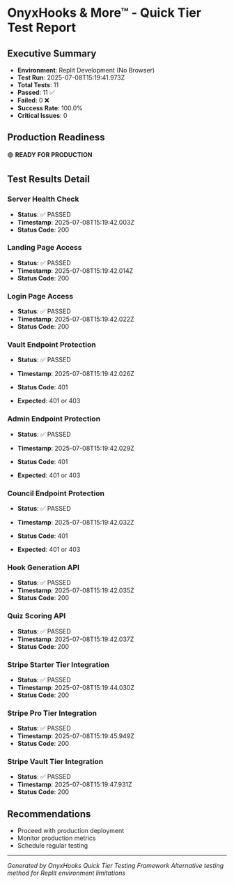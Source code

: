 # OnyxHooks & More™ - Quick Tier Test Report

## Executive Summary
- **Environment**: Replit Development (No Browser)
- **Test Run**: 2025-07-08T15:19:41.973Z
- **Total Tests**: 11
- **Passed**: 11 ✅
- **Failed**: 0 ❌
- **Success Rate**: 100.0%
- **Critical Issues**: 0

## Production Readiness
🟢 **READY FOR PRODUCTION**



## Test Results Detail

### Server Health Check
- **Status**: ✅ PASSED
- **Timestamp**: 2025-07-08T15:19:42.003Z
- **Status Code**: 200



### Landing Page Access
- **Status**: ✅ PASSED
- **Timestamp**: 2025-07-08T15:19:42.014Z
- **Status Code**: 200



### Login Page Access
- **Status**: ✅ PASSED
- **Timestamp**: 2025-07-08T15:19:42.022Z
- **Status Code**: 200



### Vault Endpoint Protection
- **Status**: ✅ PASSED
- **Timestamp**: 2025-07-08T15:19:42.026Z
- **Status Code**: 401

- **Expected**: 401 or 403

### Admin Endpoint Protection
- **Status**: ✅ PASSED
- **Timestamp**: 2025-07-08T15:19:42.029Z
- **Status Code**: 401

- **Expected**: 401 or 403

### Council Endpoint Protection
- **Status**: ✅ PASSED
- **Timestamp**: 2025-07-08T15:19:42.032Z
- **Status Code**: 401

- **Expected**: 401 or 403

### Hook Generation API
- **Status**: ✅ PASSED
- **Timestamp**: 2025-07-08T15:19:42.035Z
- **Status Code**: 200



### Quiz Scoring API
- **Status**: ✅ PASSED
- **Timestamp**: 2025-07-08T15:19:42.037Z
- **Status Code**: 200



### Stripe Starter Tier Integration
- **Status**: ✅ PASSED
- **Timestamp**: 2025-07-08T15:19:44.030Z
- **Status Code**: 200



### Stripe Pro Tier Integration
- **Status**: ✅ PASSED
- **Timestamp**: 2025-07-08T15:19:45.949Z
- **Status Code**: 200



### Stripe Vault Tier Integration
- **Status**: ✅ PASSED
- **Timestamp**: 2025-07-08T15:19:47.931Z
- **Status Code**: 200




## Recommendations
- Proceed with production deployment
- Monitor production metrics
- Schedule regular testing

---
*Generated by OnyxHooks Quick Tier Testing Framework*
*Alternative testing method for Replit environment limitations*

